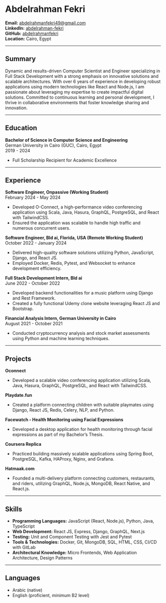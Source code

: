 
# Abdelrahman Fekri
**Email:** abdelrahmanfekri49@gmail.com  
**LinkedIn:** [abdelrahman-fekri](https://www.linkedin.com/in/abdelrahman-fekri)  
**GitHub:** [abdelrahmanfekri](https://github.com/abdelrahmanfekri)  
**Location:** Cairo, Egypt  

---

## Summary
Dynamic and results-driven Computer Scientist and Engineer specializing in Full Stack Development with a strong emphasis on innovative solutions and scalable architectures. With over 6 years of experience in developing robust applications using modern technologies like React and Node.js, I am passionate about leveraging my expertise to create impactful digital solutions. Committed to continuous learning and personal development, I thrive in collaborative environments that foster knowledge sharing and innovation.

---

## Education
**Bachelor of Science in Computer Science and Engineering**  
German University in Cairo (GUC), Cairo, Egypt  
2019 - 2024  
- Full Scholarship Recipient for Academic Excellence

---

## Experience

**Software Engineer, Onpassive (Working Student)**  
February 2024 - May 2024  
- Developed O-Connect, a high-performance video conferencing application using Scala, Java, Hasura, GraphQL, PostgreSQL, and React with TailwindCSS.
- Ensured the application was scalable to handle high traffic and numerous concurrent users.

**Software Engineer, Bld ai, Florida, USA (Remote Working Student)**  
October 2022 - January 2024  
- Delivered high-quality software solutions utilizing Python, JavaScript, Django, and React JS.
- Employed Docker, Redis, Pytest, and Websocket to enhance development efficiency.

**Full Stack Development Intern, Bld ai**  
June 2022 - October 2022  
- Developed backend functionalities for a music platform using Django and Rest Framework.
- Created a fully functional Udemy clone website leveraging React JS and Bootstrap.

**Financial Analysis Intern, German University in Cairo**  
August 2021 - October 2021  
- Conducted cryptocurrency analysis and stock market assessments using Python and machine learning techniques.

---

## Projects

**Oconnect**  
- Developed a scalable video conferencing application utilizing Scala, Java, Hasura, GraphQL, PostgreSQL, and React with TailwindCSS.

**Playdate.fun**  
- Created a platform connecting children with suitable playmates using Django, React JS, Redis, Celery, NLP, and Python.

**Facewatch - Health Monitoring using Facial Expressions**  
- Developed a desktop application for health monitoring through facial expressions as part of my Bachelor’s Thesis.

**Coursera Replica**  
- Practiced building massively scalable applications using Spring Boot, PostgreSQL, Kafka, HAProxy, Nginx, and Grafana.

**Hatmaak.com**  
- Founded a multi-delivery platform connecting customers, restaurants, and riders, utilizing GraphQL, Node.js, MongoDB, React Native, and React.js.

---

## Skills
- **Programming Languages:** JavaScript (React, Node.js), Python, Java, TypeScript
- **Web Development:** React JS, Express, Django, GraphQL, Next.js
- **Testing:** Unit and Component Testing with Jest and Pytest
- **Tools & Technologies:** Docker, Git, MongoDB, SQL, HTML, CSS, CI/CD with GitLab
- **Architectural Knowledge:** Micro Frontends, Web Application Architecture, Design Patterns

---

## Languages
- Arabic (native)  
- English (proficient, minimum B2 level)  

